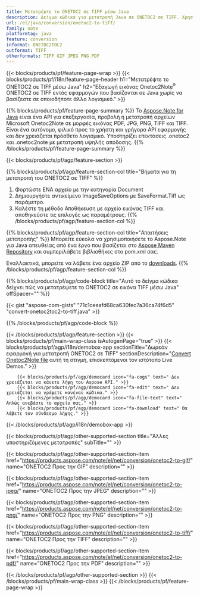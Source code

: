 ```yaml
---
title: Μετατρέψτε το ONETOC2 σε TIFF μέσω Java
description: Δείγμα κώδικα για μετατροπή Java σε ONETOC2 σε TIFF. Χρησιμοποιήστε παράδειγμα κώδικα API για μετατροπή ομαδικών αρχείων ONETOC2 σε TIFF σε οποιαδήποτε εφαρμογή που βασίζεται σε Java. 
url: /el/java/conversion/onetoc2-to-tiff/
family: note
platformtag: java
feature: conversion
informat: ONETOC2TOC2
outformat: TIFF
otherformats: TIFF GIF JPEG PNG PDF
---
```

{{< blocks/products/pf/feature-page-wrap >}}
{{< blocks/products/pf/i18n/feature-page-header h1="Μετατρέψτε το ONETOC2 σε TIFF μέσω Java" h2="Εξαγωγή εικόνας Onetoc2Note<sup>&reg;</sup> ONETOC2 σε TIFF εντός εφαρμογών που βασίζονται σε Java χωρίς να βασίζεστε σε οποιοδήποτε άλλο λογισμικό." >}}

{{% blocks/products/pf/feature-page-summary %}}
Το [Aspose.Note for Java](https://products.aspose.com/note/java/) είναι ένα API για επεξεργασία, προβολή ή μετατροπή αρχείων Microsoft Onetoc2Note σε μορφές εικόνας PDF, JPG, PNG, TIFF και TIFF. Είναι ένα αυτόνομο, φιλικό προς το χρήστη και γρήγορο API εφαρμογής και δεν χρειάζεται πρόσθετο λογισμικό. Υποστηρίζει επεκτάσεις .onetoc2 και .onetoc2note με μετατροπή υψηλής απόδοσης.
{{% /blocks/products/pf/feature-page-summary  %}}

{{< blocks/products/pf/agp/feature-section >}}

{{% blocks/products/pf/agp/feature-section-col title="Βήματα για τη μετατροπή του ONETOC2 σε TIFF" %}}
1. Φορτώστε ΕΝΑ αρχείο με την κατηγορία Document
2. Δημιουργήστε αντικείμενο ImageSaveOptions με SaveFormat.Tiff ως παράμετρο.
3. Καλέστε τη μέθοδο Αποθήκευση με αρχείο εικόνας TIFF και αποθηκεύστε τις επιλογές ως παραμέτρους.
{{% /blocks/products/pf/agp/feature-section-col %}}

{{% blocks/products/pf/agp/feature-section-col title="Απαιτήσεις μετατροπής" %}}
Μπορείτε εύκολα να χρησιμοποιήσετε το Aspose.Note για Java απευθείας από ένα έργο που βασίζεται στο [Aspose Maven Repository](https://repository.aspose.com/note/) και συμπεριλάβετε βιβλιοθήκες στο pom.xml σας.

Εναλλακτικά, μπορείτε να λάβετε ένα αρχείο ZIP από το [downloads](https://releases.aspose.com/note/java).
{{% /blocks/products/pf/agp/feature-section-col %}}

{{% blocks/products/pf/agp/code-block title="Αυτό το δείγμα κώδικα δείχνει πώς να μετατρέψετε το ONETOC2 σε εικόνα TIFF μέσω Java" offSpacer="" %}}

{{< gist "aspose-com-gists" "71c1ceeafd68ca630fec7a36ca74f6d5" "convert-onetoc2toc2-to-tiff.java" >}}

{{% /blocks/products/pf/agp/code-block %}}

{{< /blocks/products/pf/agp/feature-section >}}
{{< blocks/products/pf/main-wrap-class isAutogenPage="true" >}}
{{< blocks/products/pf/agp/i18n/demobox-app sectionTitle="Δωρεάν εφαρμογή για μετατροπή ONETOC2 σε TIFF" sectionDescription="[Convert Onetoc2Note file](https://products.aspose.app/note/conversion/onetoc2note-to-tiff) αυτή τη στιγμή, επισκεπτόμενοι τον ιστότοπο Live Demos." >}}

        {{< blocks/products/pf/agp/democard icon="fa-cogs" text=" Δεν χρειάζεται να κάνετε λήψη του Aspose API." >}}
        {{< blocks/products/pf/agp/democard icon="fa-edit" text=" Δεν χρειάζεται να γράψετε κανέναν κώδικα." >}}
        {{< blocks/products/pf/agp/democard icon="fa-file-text" text=" Απλώς ανεβάστε το αρχείο σας." >}}
        {{< blocks/products/pf/agp/democard icon="fa-download" text=" Θα λάβετε τον σύνδεσμο λήψης." >}}
		
{{< /blocks/products/pf/agp/i18n/demobox-app >}}

{{< blocks/products/pf/agp/other-supported-section title="Άλλες υποστηριζόμενες μετατροπές" subTitle="" >}}

{{< blocks/products/pf/agp/other-supported-section-item href="https://products.aspose.com/note/el/net/conversion/onetoc2-to-gif/" name="ONETOC2 Προς την GIF" description="" >}}

{{< blocks/products/pf/agp/other-supported-section-item href="https://products.aspose.com/note/el/net/conversion/onetoc2-to-jpeg/" name="ONETOC2 Προς την JPEG" description="" >}}

{{< blocks/products/pf/agp/other-supported-section-item href="https://products.aspose.com/note/el/net/conversion/onetoc2-to-png/" name="ONETOC2 Προς την PNG" description="" >}}

{{< blocks/products/pf/agp/other-supported-section-item href="https://products.aspose.com/note/el/net/conversion/onetoc2-to-tiff/" name="ONETOC2 Προς την TIFF" description="" >}}

{{< blocks/products/pf/agp/other-supported-section-item href="https://products.aspose.com/note/el/net/conversion/onetoc2-to-pdf/" name="ONETOC2 Προς την PDF" description="" >}}



{{< /blocks/products/pf/agp/other-supported-section >}}
{{< /blocks/products/pf/main-wrap-class >}}
{{< /blocks/products/pf/feature-page-wrap >}}